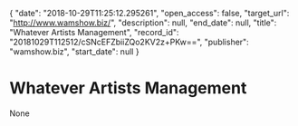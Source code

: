 {
  "date": "2018-10-29T11:25:12.295261", 
  "open_access": false, 
  "target_url": "http://www.wamshow.biz/", 
  "description": null, 
  "end_date": null, 
  "title": "Whatever Artists Management", 
  "record_id": "20181029T112512/cSNcEFZbiiZQo2KV2z+PKw==", 
  "publisher": "wamshow.biz", 
  "start_date": null
}

# Whatever Artists Management

None